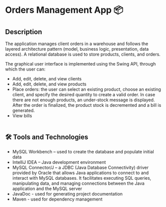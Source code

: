 # Orders Management App 📦
## Description
The application manages client orders in a warehouse and follows the layered architecture pattern (model, business logic, presentation, data access). A relational 
database is used to store products, clients, and orders.

The graphical user interface is implemented using the Swing API, through which the user can:
* Add, edit, delete, and view clients
* Add, edit, delete, and view products
* Place orders: the user can select an existing product, choose an existing client, and specify the desired quantity to create a valid order. In case there are not
enough products, an under-stock message is displayed. After the order is finalized, the product stock is decremented and a bill is generated.
* View bills
<br><br>

## 🛠️ Tools and Technologies
* MySQL Workbench – used to create the database and populate initial data
* IntelliJ IDEA – Java development environment
* MySQL Connector/J – a JDBC (Java Database Connectivity) driver provided by Oracle that allows Java applications to connect to and interact with MySQL databases. It facilitates executing SQL queries, manipulating data, and managing connections between the Java application and the MySQL server
* JavaDoc - used for generating project documentation
* Maven - used for dependency management




